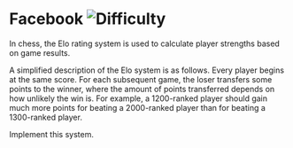 # Facebook ![Difficulty](https://img.shields.io/badge/-MEDIUM-yellow)
	
In chess, the Elo rating system is used to calculate player strengths based on game results.
	
A simplified description of the Elo system is as follows. Every player begins at the same score. For each subsequent game, the loser transfers some points to the winner, where the amount of points transferred depends on how unlikely the win is. For example, a 1200-ranked player should gain much more points for beating a 2000-ranked player than for beating a 1300-ranked player.
	
Implement this system.
	
